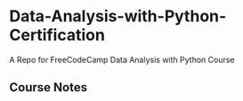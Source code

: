 # Data-Analysis-with-Python-Certification
A Repo for FreeCodeCamp Data Analysis with Python Course

## Course Notes

